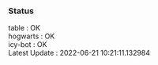 ### Status


table : OK  
hogwarts : OK  
icy-bot : OK  
Latest Update : 2022-06-21 10:21:11.132984
